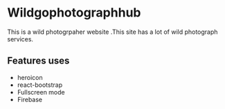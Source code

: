 # Wildgophotographhub

This is a wild photogrpaher website .This site has a lot of wild photograph services.

## Features uses

- heroicon
- react-bootstrap
- Fullscreen mode
- Firebase 